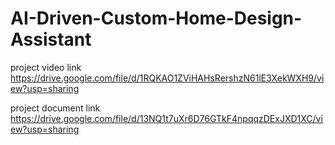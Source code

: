 # AI-Driven-Custom-Home-Design-Assistant

project video link
                  https://drive.google.com/file/d/1RQKAO1ZViHAHsRershzN61lE3XekWXH9/view?usp=sharing
                  
project document link
                      https://drive.google.com/file/d/13NQ1t7uXr6D76GTkF4npqqzDExJXD1XC/view?usp=sharing
